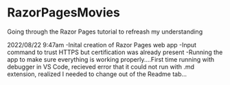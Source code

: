 # RazorPagesMovies
 Going through the Razor Pages tutorial to refreash my understanding

2022/08/22
9:47am
-Inital creation of Razor Pages web app
-Input command to trust HTTPS but certification was already present
-Running the app to make sure everything is working properly....First time running with debugger in VS Code, recieved error that it could not run with .md extension, realized I needed to change out of the Readme tab...